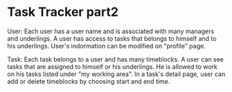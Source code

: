 # Task Tracker part2

User:
Each user has a user name and is associated with many managers and underlings. A user has access to tasks that belongs to himself and to his underlings. User's indormation can be modified on "profile" page.

Task:
Each task belongs to a user and has many timeblocks. A user can see tasks that are assigned to himself or his underlings. He is allowed to work on his tasks listed under "my working area". In a task's detail page, user can add or delete timeblocks by choosing start and end time. 


